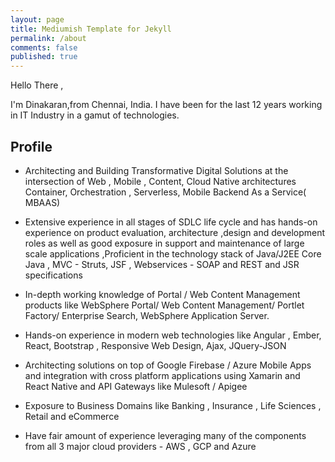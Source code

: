 ```yaml
---
layout: page
title: Mediumish Template for Jekyll
permalink: /about
comments: false
published: true
---
```

Hello There , 

I'm Dinakaran,from Chennai, India. I have been for the last 12 years working in IT Industry in a gamut of technologies. 

## Profile


- Architecting and Building Transformative Digital Solutions at the intersection of Web , Mobile , Content, Cloud Native architectures Container, Orchestration , Serverless, Mobile Backend As a Service( MBAAS)


- Extensive experience in all stages of SDLC life cycle and has hands-on experience on product evaluation, architecture ,design and development roles as well as good exposure in support and maintenance of large scale applications ,Proficient in the technology stack of Java/J2EE Core Java , MVC - Struts, JSF , Webservices - SOAP and REST and JSR specifications


- In-depth working knowledge of Portal / Web Content Management products like WebSphere Portal/ Web Content Management/ Portlet Factory/ Enterprise Search, WebSphere Application Server.

- Hands-on experience in modern web technologies like Angular , Ember, React, Bootstrap , Responsive Web Design, Ajax, JQuery-JSON

- Architecting solutions on top of Google Firebase / Azure Mobile Apps and integration with cross platform applications using Xamarin and React Native and API Gateways like Mulesoft / Apigee
 
- Exposure to Business Domains like Banking , Insurance , Life Sciences , Retail and eCommerce
 
- Have fair amount of experience leveraging many of the components from all 3 major cloud providers - AWS , GCP and Azure
